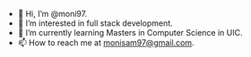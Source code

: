 - 👋 Hi, I’m @moni97.
- 👀 I’m interested in full stack development.
- 🌱 I’m currently learning Masters in Computer Science in UIC.
- 📫 How to reach me at monisam97@gmail.com.

<!---
moni97/moni97 is a ✨ special ✨ repository because its `README.md` (this file) appears on your GitHub profile.
You can click the Preview link to take a look at your changes.
--->
